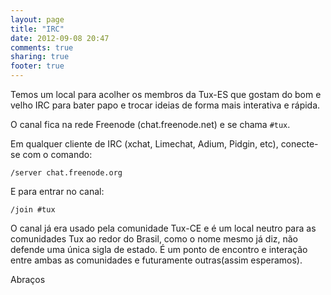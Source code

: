 ```yaml
---
layout: page
title: "IRC"
date: 2012-09-08 20:47
comments: true
sharing: true
footer: true
---
```


Temos um local para acolher os membros da Tux-ES que gostam do bom e velho IRC para bater papo e trocar ideias de forma mais interativa e rápida.

O canal fica na rede Freenode (chat.freenode.net) e se chama `#tux`.

Em qualquer cliente de IRC (xchat, Limechat, Adium, Pidgin, etc), conecte-se com o comando:

``` text Conectado ao Freenode
/server chat.freenode.org
```

E para entrar no canal:

``` text Entrando em um canal 
/join #tux
```

O canal já era usado pela comunidade Tux-CE e é um local neutro para as comunidades Tux ao redor do Brasil, como o nome mesmo já diz, não defende uma única sigla de estado. É um ponto de encontro e interação entre ambas as comunidades e futuramente outras(assim esperamos).

Abraços

